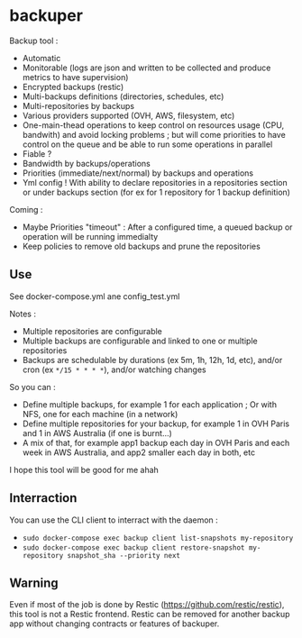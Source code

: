 # backuper

Backup tool :
- Automatic
- Monitorable (logs are json and written to be collected and produce metrics to have supervision)
- Encrypted backups (restic)
- Multi-backups definitions (directories, schedules, etc)
- Multi-repositories by backups
- Various providers supported (OVH, AWS, filesystem, etc)
- One-main-thead operations to keep control on resources usage (CPU, bandwith) and avoid locking problems ; but will come priorities to have control on the queue and be able to run some operations in parallel
- Fiable ?
- Bandwidth by backups/operations
- Priorities (immediate/next/normal) by backups and operations
- Yml config ! With ability to declare repositories in a repositories section or under backups section (for ex for 1 repository for 1 backup definition)

Coming :
- Maybe Priorities "timeout" : After a configured time, a queued backup or operation will be running immedialty
- Keep policies to remove old backups and prune the repositories

## Use

See docker-compose.yml ane config_test.yml

Notes :
- Multiple repositories are configurable
- Multiple backups are configurable and linked to one or multiple repositories
- Backups are schedulable by durations (ex 5m, 1h, 12h, 1d, etc), and/or cron (ex `*/15 * * * *`), and/or watching changes

So you can :
- Define multiple backups, for example 1 for each application ; Or with NFS, one for each machine (in a network)
- Define multiple repositories for your backup, for example 1 in OVH Paris and 1 in AWS Australia (if one is burnt...)
- A mix of that, for example app1 backup each day in OVH Paris and each week in AWS Australia, and app2 smaller each day in both, etc

I hope this tool will be good for me ahah

## Interraction

You can use the CLI client to interract with the daemon :
- `sudo docker-compose exec backup client list-snapshots my-repository`
- `sudo docker-compose exec backup client restore-snapshot my-repository snapshot_sha --priority next`

## Warning

Even if most of the job is done by Restic (https://github.com/restic/restic), this tool is not a Restic frontend. Restic can be removed for another backup app without changing contracts or features of backuper.
